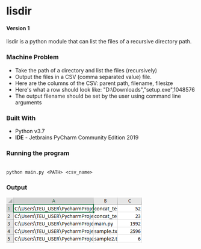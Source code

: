 # lisdir
#### Version 1
lisdir is a python module that can list the files of a recursive directory path.


### Machine Problem

* Take the path of a directory and list the files (recursively)
* Output the files in a CSV  (comma separated value) file. 
* Here are the columns of the CSV: parent path, filename, filesize
* Here's what a row should look like: "D:\Downloads","setup.exe",1048576
* The output filename should be set by the user using command line arguments


### Built With
* Python v3.7
* <b>IDE</b> - Jetbrains PyCharm Community Edition 2019


### Running the program
```

python main.py <PATH> <csv_name>

```

### Output
![alt text](https://github.com/damiiegregorio/listdir/blob/master/output_image.PNG)
